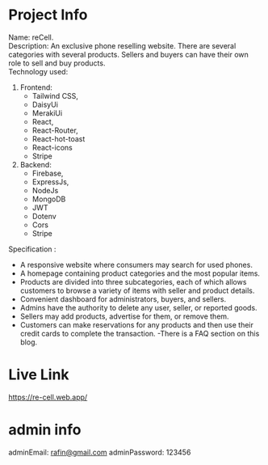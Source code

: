 # Project Info

Name: reCell.\
Description: An exclusive phone reselling website. There are several categories with several products. Sellers and buyers can have their own role to sell and buy products. \
Technology used:

1. Frontend:
   - Tailwind CSS,
   - DaisyUi
   - MerakiUi
   - React,
   - React-Router,
   - React-hot-toast
   - React-icons
   - Stripe
2. Backend:
   - Firebase,
   - ExpressJs,
   - NodeJs
   - MongoDB
   - JWT
   - Dotenv
   - Cors
   - Stripe

Specification :

- A responsive website where consumers may search for used phones.
- A homepage containing product categories and the most popular items.
- Products are divided into three subcategories, each of which allows customers to browse a variety of items with seller and product details.
- Convenient dashboard for administrators, buyers, and sellers.
- Admins have the authority to delete any user, seller, or reported goods.
- Sellers may add products, advertise for them, or remove them.
- Customers can make reservations for any products and then use their credit cards to complete the transaction.
  -There is a FAQ section on this blog.

# Live Link

https://re-cell.web.app/

# admin info

adminEmail: rafin@gmail.com
adminPassword: 123456

